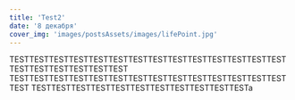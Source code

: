 ```yaml
---
title: 'Test2'
date: '8 декабря'
cover_img: 'images/postsAssets/images/lifePoint.jpg'
---
```


TESTTESTTESTTESTTESTTESTTESTTESTTESTTESTTESTTESTTESTTESTTESTTESTTESTTESTTESTTEST
TESTTESTTESTTESTTESTTESTTESTTESTTESTTESTTESTTESTTESTTESTTEST
TESTTESTTESTTESTTESTTESTTESTTESTTESTTESTTESTa
